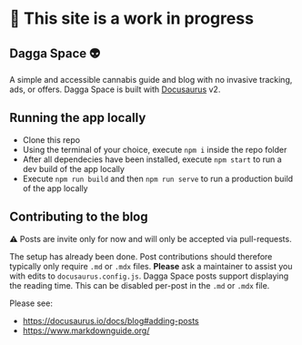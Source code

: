 # 🚧 This site is a work in progress

## Dagga Space 👽

A simple and accessible cannabis guide and blog with no invasive tracking, ads, or offers. Dagga Space is built with [Docusaurus](https://docusaurus.io/) v2.

## Running the app locally

- Clone this repo
- Using the terminal of your choice, execute `npm i` inside the repo folder
- After all dependecies have been installed, execute `npm start` to run a dev build of the app locally
- Execute `npm run build` and then `npm run serve` to run a production build of the app locally

## Contributing to the blog

⚠️ Posts are invite only for now and will only be accepted via pull-requests.

The setup has already been done. Post contributions should therefore typically only require `.md` or `.mdx` files. **Please** ask a maintainer to assist you with edits to `docusaurus.config.js`. Dagga Space posts support displaying the reading time. This can be disabled per-post in the `.md` or `.mdx` file.

Please see:

- https://docusaurus.io/docs/blog#adding-posts
- https://www.markdownguide.org/
